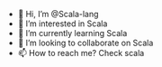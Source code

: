 - 👋 Hi, I’m @Scala-lang
- 👀 I’m interested in Scala
- 🌱 I’m currently learning Scala
- 💞️ I’m looking to collaborate on Scala
- 📫 How to reach me? Check scala
